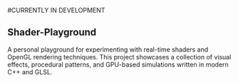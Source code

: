 #CURRENTLY IN DEVELOPMENT

## Shader-Playground
A personal playground for experimenting with real-time shaders and OpenGL rendering techniques. This project showcases a collection of visual effects, procedural patterns, and GPU-based simulations written in modern C++ and GLSL.
